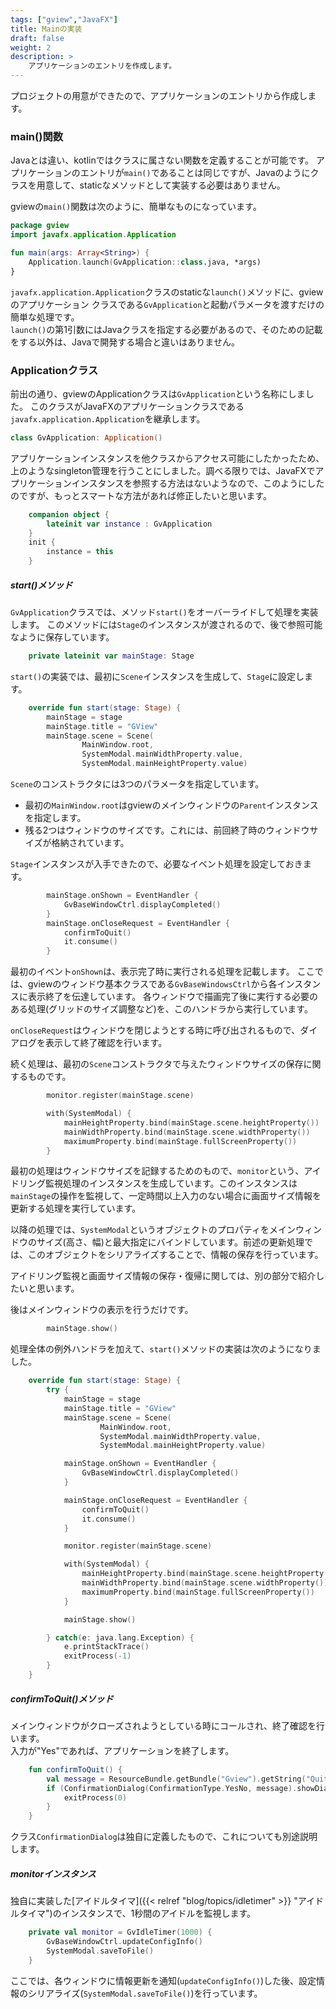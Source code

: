 ```yaml
---
tags: ["gview","JavaFX"]
title: Mainの実装
draft: false
weight: 2
description: >
    アプリケーションのエントリを作成します。
---
```


プロジェクトの用意ができたので、アプリケーションのエントリから作成します。

### main()関数

Javaとは違い、kotlinではクラスに属さない関数を定義することが可能です。
アプリケーションのエントリが`main()`であることは同じですが、Javaのようにクラスを用意して、staticなメソッドとして実装する必要はありません。

gviewの`main()`関数は次のように、簡単なものになっています。

```kotlin
package gview
import javafx.application.Application

fun main(args: Array<String>) {
    Application.launch(GvApplication::class.java, *args)
}
```

`javafx.application.Application`クラスのstaticな`launch()`メソッドに、gviewのアプリケーション
クラスである`GvApplication`と起動パラメータを渡すだけの簡単な処理です。  
`launch()`の第1引数にはJavaクラスを指定する必要があるので、そのための記載をする以外は、Javaで開発する場合と違いはありません。

### Applicationクラス

前出の通り、gviewのApplicationクラスは`GvApplication`という名称にしました。
このクラスがJavaFXのアプリケーションクラスである`javafx.application.Application`を継承します。
```kotlin
class GvApplication: Application()
```
アプリケーションインスタンスを他クラスからアクセス可能にしたかったため、上のようなsingleton管理を行うことにしました。調べる限りでは、JavaFXでアプリケーションインスタンスを参照する方法はないようなので、このようにしたのですが、もっとスマートな方法があれば修正したいと思います。
```kotlin
    companion object {
        lateinit var instance : GvApplication
    }
    init {
        instance = this
    }
```

##### start()メソッド

`GvApplication`クラスでは、メソッド`start()`をオーバーライドして処理を実装します。
このメソッドには`Stage`のインスタンスが渡されるので、後で参照可能なように保存しています。
```kotlin
    private lateinit var mainStage: Stage
```
`start()`の実装では、最初に`Scene`インスタンスを生成して、`Stage`に設定します。
```kotlin
    override fun start(stage: Stage) {
        mainStage = stage
        mainStage.title = "GView"
        mainStage.scene = Scene(
                MainWindow.root,
                SystemModal.mainWidthProperty.value,
                SystemModal.mainHeightProperty.value)
```
`Scene`のコンストラクタには3つのパラメータを指定しています。  
* 最初の`MainWindow.root`はgviewのメインウィンドウの`Parent`インスタンスを指定します。
* 残る2つはウィンドウのサイズです。これには、前回終了時のウィンドウサイズが格納されています。

`Stage`インスタンスが入手できたので、必要なイベント処理を設定しておきます。
```kotlin
        mainStage.onShown = EventHandler {
            GvBaseWindowCtrl.displayCompleted()
        }
        mainStage.onCloseRequest = EventHandler {
            confirmToQuit()
            it.consume()
        }
```
最初のイベント`onShown`は、表示完了時に実行される処理を記載します。
ここでは、gviewのウィンドウ基本クラスである`GvBaseWindowsCtrl`から各インスタンスに表示終了を伝達しています。
各ウィンドウで描画完了後に実行する必要のある処理(グリッドのサイズ調整など)を、このハンドラから実行しています。

`onCloseRequest`はウィンドウを閉じようとする時に呼び出されるもので、ダイアログを表示して終了確認を行います。

続く処理は、最初の`Scene`コンストラクタで与えたウィンドウサイズの保存に関するものです。
```kotlin
        monitor.register(mainStage.scene)

        with(SystemModal) {
            mainHeightProperty.bind(mainStage.scene.heightProperty())
            mainWidthProperty.bind(mainStage.scene.widthProperty())
            maximumProperty.bind(mainStage.fullScreenProperty())
        }
```
最初の処理はウィンドウサイズを記録するためのもので、`monitor`という、アイドリング監視処理のインスタンスを生成しています。このインスタンスは`mainStage`の操作を監視して、一定時間以上入力のない場合に画面サイズ情報を更新する処理を実行しています。

以降の処理では、`SystemModal`というオブジェクトのプロパティをメインウィンドウのサイズ(高さ、幅)と最大指定にバインドしています。前述の更新処理では、このオブジェクトをシリアライズすることで、情報の保存を行っています。

アイドリング監視と画面サイズ情報の保存・復帰に関しては、別の部分で紹介したいと思います。

後はメインウィンドウの表示を行うだけです。
```kotlin
        mainStage.show()
```

処理全体の例外ハンドラを加えて、`start()`メソッドの実装は次のようになりました。
```kotlin
    override fun start(stage: Stage) {
        try {
            mainStage = stage
            mainStage.title = "GView"
            mainStage.scene = Scene(
                    MainWindow.root,
                    SystemModal.mainWidthProperty.value,
                    SystemModal.mainHeightProperty.value)

            mainStage.onShown = EventHandler {
                GvBaseWindowCtrl.displayCompleted()
            }

            mainStage.onCloseRequest = EventHandler {
                confirmToQuit()
                it.consume()
            }

            monitor.register(mainStage.scene)

            with(SystemModal) {
                mainHeightProperty.bind(mainStage.scene.heightProperty())
                mainWidthProperty.bind(mainStage.scene.widthProperty())
                maximumProperty.bind(mainStage.fullScreenProperty())
            }

            mainStage.show()

        } catch(e: java.lang.Exception) {
            e.printStackTrace()
            exitProcess(-1)
        }
    }
```

##### confirmToQuit()メソッド

メインウィンドウがクローズされようとしている時にコールされ、終了確認を行います。  
入力が"Yes"であれば、アプリケーションを終了します。
```kotlin
    fun confirmToQuit() {
        val message = ResourceBundle.getBundle("Gview").getString("QuitConformation")
        if (ConfirmationDialog(ConfirmationType.YesNo, message).showDialog()) {
            exitProcess(0)
        }
    }
```
クラス`ConfirmationDialog`は独自に定義したもので、これについても別途説明します。

##### monitorインスタンス

独自に実装した[アイドルタイマ]({{< relref "blog/topics/idletimer" >}} "アイドルタイマ")のインスタンスで、1秒間のアイドルを監視します。  
```kotlin
    private val monitor = GvIdleTimer(1000) {
        GvBaseWindowCtrl.updateConfigInfo()
        SystemModal.saveToFile()
    }
```
ここでは、各ウィンドウに情報更新を通知(`updateConfigInfo()`)した後、設定情報のシリアライズ(`SystemModal.saveToFile()`)を行っています。
